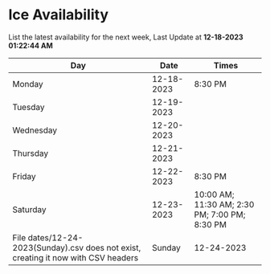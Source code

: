 # Ice Availability

List the latest availability for the next week, Last Update at **12-18-2023 01:22:44 AM**

| Day         | Date        | Times       |
| ----------- | ----------- | ----------- |
|Monday|12-18-2023|8:30 PM|
|Tuesday|12-19-2023||
|Wednesday|12-20-2023||
|Thursday|12-21-2023||
|Friday|12-22-2023|8:30 PM|
|Saturday|12-23-2023|10:00 AM; 11:30 AM; 2:30 PM; 7:00 PM; 8:30 PM|
File dates/12-24-2023(Sunday).csv does not exist, creating it now with CSV headers |Sunday|12-24-2023||
